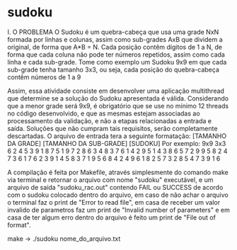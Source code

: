 # sudoku

I. O PROBLEMA
O Sudoku é um quebra-cabeça que usa uma grade NxN formada por linhas e colunas, assim
como sub-grades AxB que dividem a original, de forma que A*B = N. Cada posição contêm
dígitos de 1 a N, de forma que cada coluna não pode ter números repetidos, assim como cada
linha e cada sub-grade. Tome como exemplo um Sudoku 9x9 em que cada sub-grade tenha
tamanho 3x3, ou seja, cada posição do quebra-cabeça contêm números de 1 a 9


Assim, essa atividade consiste em desenvolver uma aplicação multithread que determine se a
solução do Sudoku apresentada é válida. Considerando que a menor grade será 9x9, é
obrigatório que se use no mínimo 12 threads no código desenvolvido, e que as mesmas
estejam associadas ao processamento da validação, e não a etapas relacionadas a entrada e
saída. Soluções que não cumpram tais requisitos, serão completamente descartadas.
O arquivo de entrada tera a seguinte formatação:
[TAMANHO DA GRADE]
[TAMANHO DA SUB-GRADE]
[SUDOKU]
Por exemplo:
9x9
3x3
6 2 4 5 3 9 1 8 7
5 1 9 7 2 8 6 3 4
8 3 7 6 1 4 2 9 5
1 4 3 8 6 5 7 2 9
9 5 8 2 4 7 3 6 1
7 6 2 3 9 1 4 5 8
3 7 1 9 5 6 8 4 2
4 9 6 1 8 2 5 7 3
2 8 5 4 7 3 9 1 6


A compilação é feita por Makefile, através simplesmente do comando make via terminal e retornar o arquivo com nome "sudoku" executável,
e um arquivo de saída "sudoku_rac.out" contendo FAIL ou SUCCESS de acordo com o sudoku colocado dentro do arquivo, em caso de não achar o arquivo o terminal faz o print de "Error to read file", em casa de receber um valor invalido de parametros faz um print de "Invalid number of parameters" e em casa de ter algum erro dentro do arquivo é feito um print de "File out of format".

make -> ./sudoku nome_do_arquivo.txt

